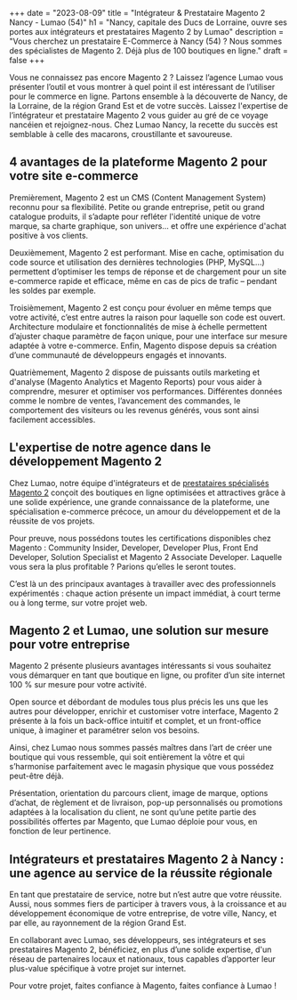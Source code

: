 +++
date = "2023-08-09"
title = "Intégrateur & Prestataire Magento 2 Nancy - Lumao (54)"
h1 = "Nancy, capitale des Ducs de Lorraine, ouvre ses portes aux intégrateurs et prestataires Magento 2 by Lumao"
description = "Vous cherchez un prestataire E-Commerce à Nancy (54) ? Nous sommes des spécialistes de Magento 2. Déjà plus de 100 boutiques en ligne."
draft = false
+++

Vous ne connaissez pas encore Magento 2 ? Laissez l’agence Lumao vous présenter l’outil et vous montrer à quel point il est intéressant de l’utiliser pour le commerce en ligne. Partons ensemble à la découverte de Nancy, de la Lorraine, de la région Grand Est et de votre succès. Laissez l'expertise de l’intégrateur et prestataire Magento 2 vous guider au gré de ce voyage nancéien et rejoignez-nous. Chez Lumao Nancy, la recette du succès est semblable à celle des macarons, croustillante et savoureuse.

## 4 avantages de la plateforme Magento 2 pour votre site e-commerce

Premièrement, Magento 2 est un CMS (Content Management System) reconnu pour sa flexibilité. Petite ou grande entreprise, petit ou grand catalogue produits, il s’adapte pour refléter l'identité unique de votre marque, sa charte graphique, son univers... et offre une expérience d'achat positive à vos clients.

Deuxièmement, Magento 2 est performant. Mise en cache, optimisation du code source et utilisation des dernières technologies (PHP, MySQL…) permettent d’optimiser les temps de réponse et de chargement pour un site e-commerce rapide et efficace, même en cas de pics de trafic – pendant les soldes par exemple.

Troisièmement, Magento 2 est conçu pour évoluer en même temps que votre activité, c’est entre autres la raison pour laquelle son code est ouvert. Architecture modulaire et fonctionnalités de mise à échelle permettent d’ajuster chaque paramètre de façon unique, pour une interface sur mesure adaptée à votre e-commerce. Enfin, Magento dispose depuis sa création d’une communauté de développeurs engagés et innovants.

Quatrièmement, Magento 2 dispose de puissants outils marketing et d'analyse (Magento Analytics et Magento Reports) pour vous aider à comprendre, mesurer et optimiser vos performances. Différentes données comme le nombre de ventes, l’avancement des commandes, le comportement des visiteurs ou les revenus générés, vous sont ainsi facilement accessibles.

## L'expertise de notre agence dans le développement Magento 2

Chez Lumao, notre équipe d'intégrateurs et de [prestataires spécialisés Magento 2](/ecommerce/cms/magento/prestataire/) conçoit des boutiques en ligne optimisées et attractives grâce à une solide expérience, une grande connaissance de la plateforme, une spécialisation e-commerce précoce, un amour du développement et de la réussite de vos projets.

Pour preuve, nous possédons toutes les certifications disponibles chez Magento : Community Insider, Developer, Developer Plus, Front End Developer, Solution Specialist et Magento 2 Associate Developer. Laquelle vous sera la plus profitable ? Parions qu’elles le seront toutes.

C’est là un des principaux avantages à travailler avec des professionnels expérimentés : chaque action présente un impact immédiat, à court terme ou à long terme, sur votre projet web.

## Magento 2 et Lumao, une solution sur mesure pour votre entreprise

Magento 2 présente plusieurs avantages intéressants si vous souhaitez vous démarquer en tant que boutique en ligne, ou profiter d’un site internet 100 % sur mesure pour votre activité.

Open source et débordant de modules tous plus précis les uns que les autres pour développer, enrichir et customiser votre interface, Magento 2 présente à la fois un back-office intuitif et complet, et un front-office unique, à imaginer et paramétrer selon vos besoins.

Ainsi, chez Lumao nous sommes passés maîtres dans l’art de créer une boutique qui vous ressemble, qui soit entièrement la vôtre et qui s’harmonise parfaitement avec le magasin physique que vous possédez peut-être déjà.

Présentation, orientation du parcours client, image de marque, options d’achat, de règlement et de livraison, pop-up personnalisés ou promotions adaptées à la localisation du client, ne sont qu’une petite partie des possibilités offertes par Magento, que Lumao déploie pour vous, en fonction de leur pertinence.

## Intégrateurs et prestataires Magento 2 à Nancy : une agence au service de la réussite régionale

En tant que prestataire de service, notre but n’est autre que votre réussite. Aussi, nous sommes fiers de participer à travers vous, à la croissance et au développement économique de votre entreprise, de votre ville, Nancy, et par elle, au rayonnement de la région Grand Est.

En collaborant avec Lumao, ses développeurs, ses intégrateurs et ses prestataires Magento 2, bénéficiez, en plus d’une solide expertise, d'un réseau de partenaires locaux et nationaux, tous capables d’apporter leur plus-value spécifique à votre projet sur internet.

Pour votre projet, faites confiance à Magento, faites confiance à Lumao !

